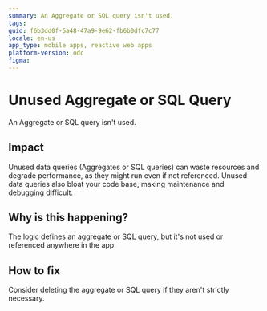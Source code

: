 ```yaml
---
summary: An Aggregate or SQL query isn't used.
tags: 
guid: f6b3dd0f-5a48-47a9-9e62-fb6b0dfc7c77
locale: en-us
app_type: mobile apps, reactive web apps
platform-version: odc
figma: 
---
```


# Unused Aggregate or SQL Query

An Aggregate or SQL query isn't used.

## Impact

Unused data queries (Aggregates or SQL queries) can waste resources and degrade performance, as they might run even if not referenced. Unused data queries also bloat your code base, making maintenance and debugging difficult.

## Why is this happening?

The logic defines an aggregate or SQL query, but it's not used or referenced anywhere in the app.

## How to fix

Consider deleting the aggregate or SQL query if they aren't strictly necessary.
